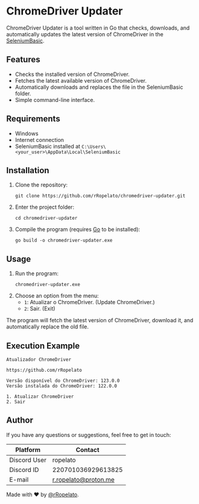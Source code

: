 
# ChromeDriver Updater

ChromeDriver Updater is a tool written in Go that checks, downloads, and automatically updates the latest version of ChromeDriver in the [SeleniumBasic](https://florentbr.github.io/SeleniumBasic/ "Selenium Basic by Florentbr").

## Features

* Checks the installed version of ChromeDriver.
* Fetches the latest available version of ChromeDriver.
* Automatically downloads and replaces the file in the SeleniumBasic folder.
* Simple command-line interface.

## Requirements

* Windows
* Internet connection
* SeleniumBasic installed at `C:\Users\<your_user>\AppData\Local\SeleniumBasic`

## Installation

1. Clone the repository:
   ```
   git clone https://github.com/rRopelato/chromedriver-updater.git
   ```
2. Enter the project folder:
   ```
   cd chromedriver-updater
   ```
3. Compile the program (requires [Go](https://go.dev/ "Go language") to be installed):
   ```
   go build -o chromedriver-updater.exe
   ```

## Usage

1. Run the program:
   ```
   chromedriver-updater.exe
   ```
2. Choose an option from the menu:
   * `1`: Atualizar o ChromeDriver. (Update ChromeDriver.)
   * `2`: Sair. (Exit)

The program will fetch the latest version of ChromeDriver, download it, and automatically replace the old file.

## Execution Example

```
Atualizador ChromeDriver

https://github.com/rRopelato

Versão disponível do ChromeDriver: 123.0.0
Versão instalada do ChromeDriver: 122.0.0

1. Atualizar ChromeDriver
2. Sair
```

## Author

If you have any questions or suggestions, feel free to get in touch:

| Platform     | Contact              |
| ------------ | -------------------- |
| Discord User | ropelato             |
| Discord ID   | 220701036929613825   |
| E-mail       | r.ropelato@proton.me |

Made with ❤️ by [@rRopelato](https://github.com/rRopelato).
